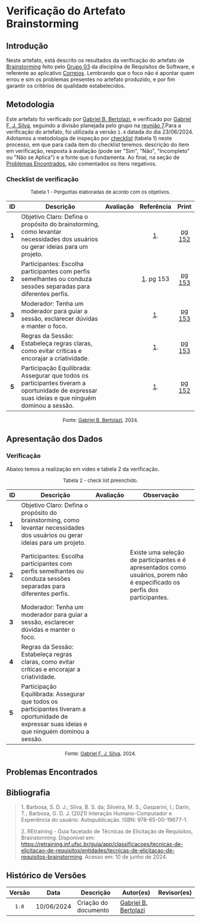 # Verificação do Artefato Brainstorming

## Introdução

Neste artefato, está descrito os resultados da verificação do artefato de [Brainstorming](https://requisitos-de-software.github.io/2024.1-Correios/elicitacao/tecnicas/brainstorming/) feito pelo [Grupo 03](https://requisitos-de-software.github.io/2024.1-Correios/#/README) da disciplina de Requisitos de Software, e referente ao aplicativo [Correios](https://www.correios.com.br/). Lembrando que o foco não é apontar quem errou e sim os problemas presentes no artefato produzido, e por fim garantir os critérios de qualidade estabelecidos.

## Metodologia

Este artefato foi verificado por [Gabriel B. Bertolazi][GabrielBGH], e verificado por [Gabriel F. J. Silva][GabrielFGH], seguindo a divisão planejada pelo grupo na [reunião 7](https://requisitos-de-software.github.io/2024.1-Correios/atas/ata7/).Para a verificação do artefato, foi utilizada a versão `1.4` datada do dia 23/06/2024. Adotamos a metodologia de inspeção por [checklist](#checklist-de-verificacao) (tabela 1) neste processo, em que para cada item do checklist teremos: descrição do item em verificação, resposta à avaliação (pode ser "Sim", "Não", "Incompleto" ou "Não se Aplica") e a fonte que o fundamenta. Ao final, na seção de [Problemas Encontrados](#problemas-encontrados), são comentados os itens negativos.


### Checklist de verificação

<font size="2"><p style="text-align: center">Tabela 1 - Perguntas elaboradas de acordo com os objetivos.</p></font>

<center>

| ID | Descrição | Avaliação | Referência| Print |
|:--:| --------- | :-------: | :-------: | :-------: |
| **1** | Objetivo Claro: Defina o propósito do brainstorming, como levantar necessidades dos usuários ou gerar ideias para um projeto. |  | <a href="#ref1">1</a>. | [pg 152](../../../../assets/prints_verificacao/gabrielB/152.png) |
| **2** | Participantes: Escolha participantes com perfis semelhantes ou conduza sessões separadas para diferentes perfis. |  | <a href="#ref1">1</a>. pg 153 | [pg 153](../../../../assets/prints_verificacao/gabrielB/153.1.png) |
| **3** | Moderador: Tenha um moderador para guiar a sessão, esclarecer dúvidas e manter o foco. |  | <a href="#ref1">1</a>. | [pg 153](../../../../assets/prints_verificacao/gabrielB/153.2.png) |
| **4** | Regras da Sessão: Estabeleça regras claras, como evitar críticas e encorajar a criatividade. |  | <a href="#ref1">1</a>. | [pg 153](../../../../assets/prints_verificacao/gabrielB/153.3.png)|
| **5** | Participação Equilibrada: Assegurar que todos os participantes tiveram a oportunidade de expressar suas ideias e que ninguém dominou a sessão. |  | <a href="#ref1">1</a>. | [pg 152](../../../../assets/prints_verificacao/gabrielB/154.png) |

</center>

<font size="2"><p style="text-align: center">Fonte: [Gabriel B. Bertolazi][GabrielBGH], 2024.</p></font>

## Apresentação dos Dados

### Verificação


Abaixo temos a realização em video e tabela 2 da verificação. 

<font size="2"><p style="text-align: center">Tabela 2 - check list preenchido.</p></font>

<center>

| ID | Descrição | Avaliação | Observação |
| --- | --- | --- | --- |
| **1** | Objetivo Claro: Defina o propósito do brainstorming, como levantar necessidades dos usuários ou gerar ideias para um projeto. | |   |
| **2** | Participantes: Escolha participantes com perfis semelhantes ou conduza sessões separadas para diferentes perfis. |  | Existe uma seleção de participantes e é apresentados como usuários, porem não é especificado os perfis dos participantes. |
| **3** | Moderador: Tenha um moderador para guiar a sessão, esclarecer dúvidas e manter o foco. | |   |
| **4** | Regras da Sessão: Estabeleça regras claras, como evitar críticas e encorajar a criatividade. | |   |
| **5** | Participação Equilibrada: Assegurar que todos os participantes tiveram a oportunidade de expressar suas ideias e que ninguém dominou a sessão. | |   |

</center>

<font size="2"><p style="text-align: center">Fonte: [Gabriel F. J. Silva][GabrielFGH], 2024.</p></font>



## Problemas Encontrados




## Bibliografia

> 1<a id="ref1">.</a> Barbosa, S. D. J.; Silva, B. S. da; Silveira, M. S.; Gasparini, I.; Darin, T.; Barbosa, G. D. J. (2021) Interação Humano-Computador e Experiência do usuário. Autopublicação. ISBN: 978-65-00-19677-1.
>
> 2<a id="ref2">.</a> REtraining - Guia facetado de Técnicas de Elicitação de Requisitos, Brainstorming. Disponível em: <https://retraining.inf.ufsc.br/guia/app/classificacoes/tecnicas-de-elicitacao-de-requisitos/entidades/tecnicas-de-elicitacao-de-requisitos-brainstorming>. Acesso em: 10 de junho de 2024.

## Histórico de Versões

| Versão | Data | Descrição | Autor(es) | Revisor(es) |
| :----: | :--: | --------- | ----------- | ------ |
| `1.0`  | 10/06/2024 | Criação do documento | [Gabriel B. Bertolazi][GabrielBGH] | |

[ClaudioGH]: https://github.com/claudiohsc
[DaniloGH]: https://github.com/Danilo-Carvalho-Antunes
[EliasGH]: https://github.com/EliasOliver21
[GabrielBGH]: https://github.com/Bertolazi
[GabrielFGH]: https://github.com/MMcLovin
[PabloGH]: https://github.com/pabloheika
[RicardoGH]: https://www.github.com/avmricardo